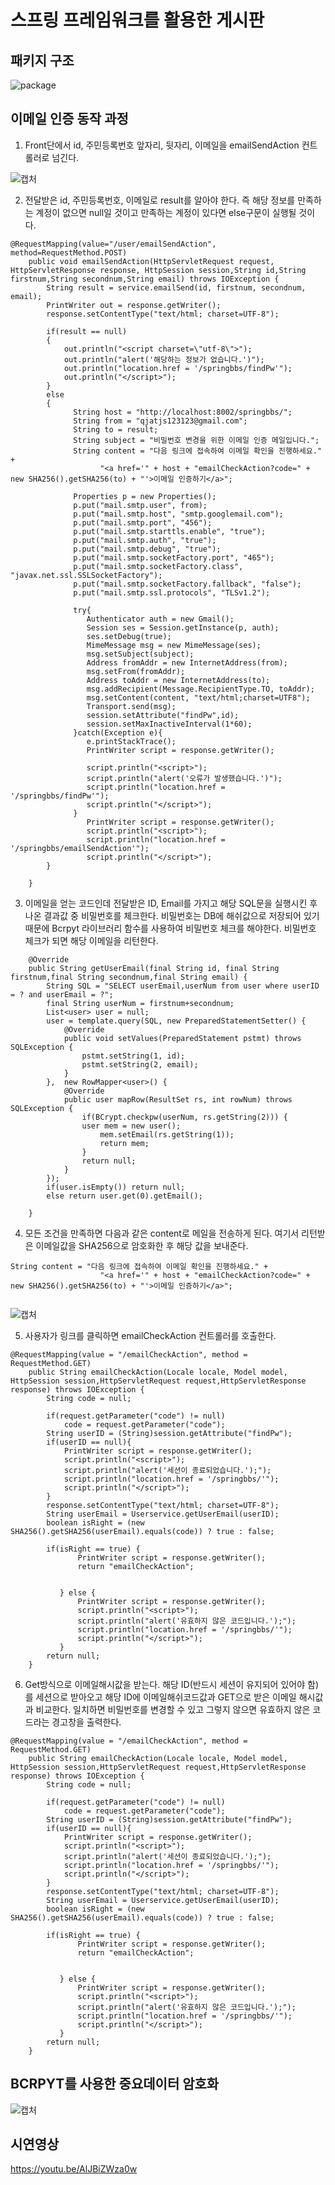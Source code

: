 # 스프링 프레임워크를 활용한 게시판

## 패키지 구조
![package](https://user-images.githubusercontent.com/74814641/229345077-3f2512a9-3937-465d-9cda-c9b7ab769956.JPG)

## 이메일 인증 동작 과정
1. Front단에서 id, 주민등록번호 앞자리, 뒷자리, 이메일을 emailSendAction 컨트롤러로 넘긴다.

![캡처](https://user-images.githubusercontent.com/74814641/229347454-591089ea-d795-41c9-9662-3af3eee9b01d.JPG)

2. 전달받은 id, 주민등록번호, 이메일로 result를 알아야 한다. 즉 해당 정보를 만족하는 계정이 없으면 null일 것이고 만족하는 계정이 있다면 else구문이 실행될 것이다.

~~~
@RequestMapping(value="/user/emailSendAction", method=RequestMethod.POST)
	public void emailSendAction(HttpServletRequest request, HttpServletResponse response, HttpSession session,String id,String firstnum,String secondnum,String email) throws IOException {
		String result = service.emailSend(id, firstnum, secondnum, email);
		PrintWriter out = response.getWriter();
		response.setContentType("text/html; charset=UTF-8");

		if(result == null)
		{	
			out.println("<script charset=\"utf-8\">");
		    out.println("alert('해당하는 정보가 없습니다.')");
		    out.println("location.href = '/springbbs/findPw'");
		    out.println("</script>");
		}
		else
		{
			  String host = "http://localhost:8002/springbbs/";
		      String from = "qjatjs123123@gmail.com";
		      String to = result;
		      String subject = "비밀번호 변경을 위한 이메일 인증 메일입니다.";
		      String content = "다음 링크에 접속하여 이메일 확인을 진행하세요." +
		            "<a href='" + host + "emailCheckAction?code=" + new SHA256().getSHA256(to) + "'>이메일 인증하기</a>";
		      
		      Properties p = new Properties();
		      p.put("mail.smtp.user", from);
		      p.put("mail.smtp.host", "smtp.googlemail.com");
		      p.put("mail.smtp.port", "456");
		      p.put("mail.smtp.starttls.enable", "true");
		      p.put("mail.smtp.auth", "true");
		      p.put("mail.smtp.debug", "true");
		      p.put("mail.smtp.socketFactory.port", "465");
		      p.put("mail.smtp.socketFactory.class", "javax.net.ssl.SSLSocketFactory");
		      p.put("mail.smtp.socketFactory.fallback", "false");
		      p.put("mail.smtp.ssl.protocols", "TLSv1.2"); 
		      
		      try{
		         Authenticator auth = new Gmail();
		         Session ses = Session.getInstance(p, auth);
		         ses.setDebug(true);
		         MimeMessage msg = new MimeMessage(ses);
		         msg.setSubject(subject);
		         Address fromAddr = new InternetAddress(from);
		         msg.setFrom(fromAddr);
		         Address toAddr = new InternetAddress(to);
		         msg.addRecipient(Message.RecipientType.TO, toAddr);
		         msg.setContent(content, "text/html;charset=UTF8");
		         Transport.send(msg);
		         session.setAttribute("findPw",id);  
		         session.setMaxInactiveInterval(1*60);
		      }catch(Exception e){
		         e.printStackTrace();
		         PrintWriter script = response.getWriter();
		         
		         script.println("<script>");
		         script.println("alert('오류가 발생했습니다.')");
		         script.println("location.href = '/springbbs/findPw'");
		         script.println("</script>");
		      }
		      	 PrintWriter script = response.getWriter();
		      	 script.println("<script>");		         
		         script.println("location.href = '/springbbs/emailSendAction'");
		         script.println("</script>");	
		}
				
	}
~~~
3. 이메일을 얻는 코드인데 전달받은 ID, Email를 가지고 해당 SQL문을 실행시킨 후 나온 결과값 중 비밀번호를 체크한다. 비밀번호는 DB에 해쉬값으로 저장되어 있기 때문에 Bcrpyt 라이브러리 함수를 사용하여 비밀번호 체크를 해야한다. 비밀번호 체크가 되면 해당 이메일을 리턴한다.

~~~
	@Override
	public String getUserEmail(final String id, final String firstnum,final String secondnum,final String email) {
		String SQL = "SELECT userEmail,userNum from user where userID = ? and userEmail = ?";		
		final String userNum = firstnum+secondnum;
		List<user> user = null;	
		user = template.query(SQL, new PreparedStatementSetter() {
			@Override
			public void setValues(PreparedStatement pstmt) throws SQLException {
				pstmt.setString(1, id);		
				pstmt.setString(2, email);	
			}			
		},  new RowMapper<user>() {
			@Override
			public user mapRow(ResultSet rs, int rowNum) throws SQLException {
				if(BCrypt.checkpw(userNum, rs.getString(2))) {					
  				user mem = new user();
					mem.setEmail(rs.getString(1));			
					return mem;
				}
				return null;
			}			
		});		
		if(user.isEmpty()) return null;
		else return user.get(0).getEmail();	
	
	}
~~~

4. 모든 조건을 만족하면 다음과 같은 content로 메일을 전송하게 된다. 여기서 리턴받은 이메일값을 SHA256으로 암호화한 후 해당 값을 보내준다.

~~~
String content = "다음 링크에 접속하여 이메일 확인을 진행하세요." +
		            "<a href='" + host + "emailCheckAction?code=" + new SHA256().getSHA256(to) + "'>이메일 인증하기</a>";
                
~~~
![캡처](https://user-images.githubusercontent.com/74814641/229348989-0d4e6a73-28b0-45c3-a1ee-58f9d78dbdcf.JPG)

5. 사용자가 링크를 클릭하면 emailCheckAction 컨트롤러를 호출한다.
~~~
@RequestMapping(value = "/emailCheckAction", method = RequestMethod.GET)
	public String emailCheckAction(Locale locale, Model model, HttpSession session,HttpServletRequest request,HttpServletResponse response) throws IOException {
		String code = null;
		
		if(request.getParameter("code") != null)
			code = request.getParameter("code");
		String userID = (String)session.getAttribute("findPw");
		if(userID == null){
			PrintWriter script = response.getWriter();
			script.println("<script>");
			script.println("alert('세션이 종료되었습니다.');");
			script.println("location.href = '/springbbs/'");
			script.println("</script>");
		}
		response.setContentType("text/html; charset=UTF-8");
		String userEmail = Userservice.getUserEmail(userID);
		boolean isRight = (new SHA256().getSHA256(userEmail).equals(code)) ? true : false;
		
		if(isRight == true) {
			   PrintWriter script = response.getWriter();
			   return "emailCheckAction";
			   

		   } else {
			   PrintWriter script = response.getWriter();
			   script.println("<script>");
			   script.println("alert('유효하지 않은 코드입니다.');");
			   script.println("location.href = '/springbbs/'");
			   script.println("</script>");
		   }
		return null;
	}
~~~

6. Get방식으로 이메일해시값을 받는다. 해당 ID(반드시 세션이 유지되어 있어야 함)를 세션으로 받아오고 해당 ID에 이메일해쉬코드값과 GET으로 받은 이메일 해시값과 비교한다. 일치하면 비밀번호를 변경할 수 있고 그렇지 않으면 유효하지 않은 코드라는 경고창을 출력한다.
~~~
@RequestMapping(value = "/emailCheckAction", method = RequestMethod.GET)
	public String emailCheckAction(Locale locale, Model model, HttpSession session,HttpServletRequest request,HttpServletResponse response) throws IOException {
		String code = null;
		
		if(request.getParameter("code") != null)
			code = request.getParameter("code");
		String userID = (String)session.getAttribute("findPw");
		if(userID == null){
			PrintWriter script = response.getWriter();
			script.println("<script>");
			script.println("alert('세션이 종료되었습니다.');");
			script.println("location.href = '/springbbs/'");
			script.println("</script>");
		}
		response.setContentType("text/html; charset=UTF-8");
		String userEmail = Userservice.getUserEmail(userID);
		boolean isRight = (new SHA256().getSHA256(userEmail).equals(code)) ? true : false;
		
		if(isRight == true) {
			   PrintWriter script = response.getWriter();
			   return "emailCheckAction";
			   

		   } else {
			   PrintWriter script = response.getWriter();
			   script.println("<script>");
			   script.println("alert('유효하지 않은 코드입니다.');");
			   script.println("location.href = '/springbbs/'");
			   script.println("</script>");
		   }
		return null;
	}
~~~

## BCRPYT를 사용한 중요데이터 암호화
![캡처](https://user-images.githubusercontent.com/74814641/229349397-40d408d5-a8bb-4db6-a162-c37abdb18204.JPG)

## 시연영상
https://youtu.be/AlJBiZWza0w
